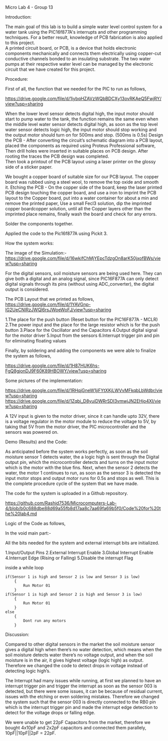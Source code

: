 Micro Lab 4 - Group 13



Introduction:

The main goal of this lab is to build a simple water level control system for a water tank using the PIC16f877A's interrupts and other programming techniques. For a better result, knowledge of PCB fabrication is also applied to this project.  
A printed circuit board, or PCB, is a device that holds electronic components mechanically and connects them electrically using copper-cut conductive channels bonded to an insulating substrate. The two water pumps at their respective water level can be managed by the electronic circuit that we have created for this project.



Procedure:

First of all, the function that we needed for the PIC  to run as follows, 

https://drive.google.com/file/d/1iybqHZAVzWQbBDCXy13ovRKAeQ5FwjRY/view?usp=sharing

When the lower level sensor detects digital high, the input motor should start to pump water to the tank, the function remains the same even when the middle level water sensor detects digital high, as soon as the top level water sensor detects logic high, the input motor should stop working and the output motor should turn on for 500ms and stop. (500ms is 0.5s)
Design the PCB  - After converting the circuit’s schematic diagram into a PCB layout, placed the components as required using Proteus Professional software, Then drill holes were inserted in suitable places on PCB design. After rooting the traces the PCB design was completed.  
Then took a printout of the PCB layout using a laser printer on the glossy side of a sticker paper.

We bought a copper board of suitable size for our PCB layout. The copper board was rubbed using a steel wool, to remove the top oxide and smooth it.
Etching the PCB - On the copper side of the board, keep the laser printed PCB design touching the copper board, and use a iron to imprint the PCB layout to the Copper board, put into a water container for about a min and remove the printed paper, Use a small Fecl3 solution, dip the imprinted copper boardcopper solution, until all the Copper layers other than the imprinted place remains, finally wash the board and check for any errors.

Solder the components together. 

Applied the code to the Pic16f877A using Pickit 3. 



How the system works:

The image of the Simulation:-
https://drive.google.com/file/d/16wkifChMjYEpcTdzgOn8arK50jxofBWs/view?usp=sharing


For the digital sensors, soil moisture sensors are being used here. They can give both a digital and an analog signal, since PIC16F877A can only detect digital signals through its pins (without using ADC_converter), the digital output is considered. 


The PCB Layout that we printed as follows,
https://drive.google.com/file/d/1YAVGnp-lG2UeCNIRzJWQl6rsJWoeWoFJ/view?usp=sharing

1.The place for the push button (Reset button for the PIC16F877A - MCLR) 
2.The power input and the place for the large resistor which is for the push button
3.Place for the Oscillator and the Capacitors
4.Output digital signal for the motor driver
5.Input from the sensors
6.Interrupt trigger pin and pin for eliminating floating values

Finally, by soldering and adding the components we were able to finalize the system as follows,

https://drive.google.com/file/d/1H87HUK6hs-FgQ8gjonDJ9F60K89HBOWY/view?usp=sharing

Some pictures of the implementation:

https://drive.google.com/file/d/1RHqjGneW1jiFYtXKjLWVvMFkqbLbWdbr/view?usp=sharing
https://drive.google.com/file/d/1Zqbi_D8yuiDWRrSDI3vmwjJN2EHjo4XI/view?usp=sharing

A 12V input is given to the motor driver, since it can handle upto 32V, there is a voltage regulator in the motor module to reduce the voltage to 5V, by taking that 5V from the motor driver, the PIC microcontroller and the sensors was powered on.



Demo (Results) and the Code:

As anticipated before the system works perfectly, as soon as the soil moisture sensor 1 detects water, the a logic high is sent through the Digital output pin, which the microcontroller detects and turns on the input motor which is the motor with the blue fins.
Next, when the sensor 2 detects the water, the motor 1 continues to run, as soon as the sensor 3 is detected the input motor stops and output motor runs for 0.5s and stops as well.
This is the complete procedure cycle of the system that we have made.

The code for the system is uploaded in a Github repository.

https://github.com/Rashid7536/Microcomputers-Lab-4/blob/b0c688dbe88d69a55fb8d17aa8c7aa69fa69b5f0/Code%20for%20the%20lab4.md

Logic of the Code as follows,

In the void main part:-

All the bits needed for the system and external interrupt bits are initialized.

1.Input/Output Pins
2.External Interrupt Enable
3.Global Interrupt Enable
4.Interrupt Edge (Rising or Falling)
5.Disable the interrupt Flag

inside a while loop

	if(Sensor 1 is high and Sensor 2 is low and Sensor 3 is low)
		{
			Run Motor 01
		}
	if(Sensor 1 is high and Sensor 2 is high and Sensor 3 is low)
		{
			Run Motor 01
		}
	else
		{
			Dont run any motors
		}



Discussion:

Compared to other digital sensors in the market the soil moisture sensor gives a digital high when there’s no water detection, which means when the soil moisture detects water there’s no voltage output, and when the soil moisture is in the air, it gives highest voltage (logic high) as output.
Therefore we changed the code to detect drops in voltage instead of detecting logic high’s.

The Interrupt had many issues while running, at first we planned to have an interrupt trigger pin and trigger the interrupt as soon as the sensor 003 is detected, but there were some issues, it can be because of residual current, issues with the etching or even soldering mistakes. 
Therefore we changed the system such that the sensor 003 is directly connected  to the RB0 pin which is the interrupt trigger pin and made the interrupt edge detection to detect for the voltage drops or falling edge.

We were unable to get 22pF Capacitors from the market, therefore we bought 4x10pF and 2x2pF capacitors and connected them parallely, 10pF||10pF||2pF = 22pF.
 

